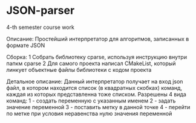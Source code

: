 # JSON-parser
4-th semester course work

Описание:
Простейший интерпретатор для алгоритмов, записанных в формате JSON

Сборка: 
1 Собрать библиотеку cparse, используя инструкцию внутри папкм cparse
2 Для самого проекта написал CMakeList, который линкует объектные файлы библиотеки с кодом проекта

Детальное описание:
Данный интерпретатор получает на вход json файл, в котором находится список (в квадратных скобках) команд, каждая из которых представленна тоже списком. 
Разрешены 4 вида команд:
1 - создать переменную с указанным именем
2 - задать значение переменной
3 - поставить метку в данной точке
4 - перейти по метке при условия неравенства нулю значения переменной
